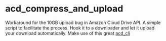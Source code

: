 # acd_compress_and_upload
Workaround for the 10GB upload bug in Amazon Cloud Drive API. A simple script to facilitate the process. Hook it to a downloader and let it upload your download automatically. Make use of this great [acd_cli](https://github.com/yadayada/acd_cli)
